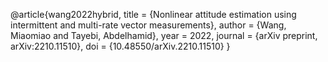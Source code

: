 @article{wang2022hybrid,
	title        = {Nonlinear attitude estimation using intermittent and multi-rate vector measurements},
	author       = {Wang, Miaomiao and Tayebi, Abdelhamid},
	year         = 2022,
	journal      = {arXiv preprint, arXiv:2210.11510},
	doi          = {10.48550/arXiv.2210.11510} 
}